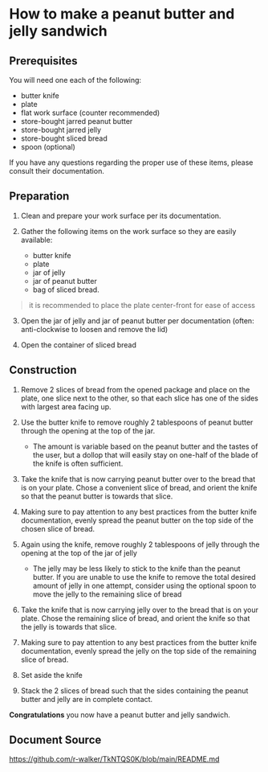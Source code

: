 # How to make a peanut butter and jelly sandwich

## Prerequisites

You will need one each of the following:

- butter knife
- plate
- flat work surface (counter recommended)
- store-bought jarred peanut butter
- store-bought jarred jelly
- store-bought sliced bread
- spoon (optional)

If you have any questions regarding the proper use of these items, please consult their documentation.

## Preparation

1. Clean and prepare your work surface per its documentation.

2. Gather the following items on the work surface so they are easily available: 
	* butter knife
	* plate
	* jar of jelly
	* jar of peanut butter
	* bag of sliced bread.

> it is recommended to place the plate center-front for ease of access

3. Open the jar of jelly and jar of peanut butter per documentation (often: anti-clockwise to loosen and remove the lid)

4.  Open the container of sliced bread

## Construction
1. Remove 2 slices of bread from the opened package and place on the plate, one slice next to the other, so that each slice has one of the sides with largest area facing up.

2. Use the butter knife to remove roughly 2 tablespoons of peanut butter through the opening at the top of the jar. 
	* The amount is variable based on the peanut butter and the tastes of the user, but a dollop that will easily stay on one-half of the blade of the knife is often sufficient.

3. Take the knife that is now carrying peanut butter over to the bread that is on your plate. Chose a convenient slice of bread, and orient the knife so that the peanut butter is towards that slice. 

4. Making sure to pay attention to any best practices from the butter knife documentation, evenly spread the peanut butter on the top side of the chosen slice of bread. 

5. Again using the knife, remove roughly 2 tablespoons of jelly through the opening at the top of the jar of jelly
	* The jelly may be less likely to stick to the knife than the peanut butter. If you are unable to use the knife to remove the total desired amount of jelly in one attempt, consider using the optional spoon to move the jelly to the remaining slice of bread

6. Take the knife that is now carrying jelly over to the bread that is on your plate. Chose the remaining slice of bread, and orient the knife so that the jelly is towards that slice.

7. Making sure to pay attention to any best practices from the butter knife documentation, evenly spread the jelly on the top side of the remaining slice of bread.

8. Set aside the knife

9. Stack the 2 slices of bread such that the sides containing the peanut butter and jelly are in complete contact.

**Congratulations** you now have a peanut butter and jelly sandwich.

## Document Source
https://github.com/r-walker/TkNTQS0K/blob/main/README.md
